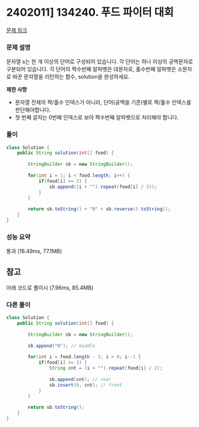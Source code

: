 # 2402011] 134240. 푸드 파이터 대회

[문제 링크](https://school.programmers.co.kr/learn/courses/30/lessons/134240)

### 문제 설명
문자열 s는 한 개 이상의 단어로 구성되어 있습니다. 각 단어는 하나 이상의 공백문자로 구분되어 있습니다. 각 단어의 짝수번째 알파벳은 대문자로, 홀수번째 알파벳은 소문자로 바꾼 문자열을 리턴하는 함수, solution을 완성하세요.

**제한 사항**  
* 문자열 전체의 짝/홀수 인덱스가 아니라, 단어(공백을 기준)별로 짝/홀수 인덱스를 판단해야합니다.  
* 첫 번째 글자는 0번째 인덱스로 보아 짝수번째 알파벳으로 처리해야 합니다.

### 풀이
```java
class Solution {
    public String solution(int[] food) {
        
        StringBuilder sb = new StringBuilder();
        
        for(int i = 1; i < food.length; i++) {
            if(food[i] >= 2) {
                sb.append((i + "").repeat(food[i] / 2));
            }
        }
        
        return sb.toString() + "0" + sb.reverse().toString();
    }
}
```

### 성능 요약
통과 (16.49ms, 77.1MB)

## 참고
아래 코드로 풀이시 (7.96ms, 85.4MB)

###  다른 풀이
```java
class Solution {
    public String solution(int[] food) {
        
        StringBuilder sb = new StringBuilder();
        
        sb.append("0"); // middle
        
        for(int i = food.length - 1; i > 0; i--) {
            if(food[i] >= 2) {
                String cnt = (i + "").repeat(food[i] / 2); 
                
                sb.append(cnt); // rear
                sb.insert(0, cnt); // front
            }
        }
        
        return sb.toString();
    }
}
```
